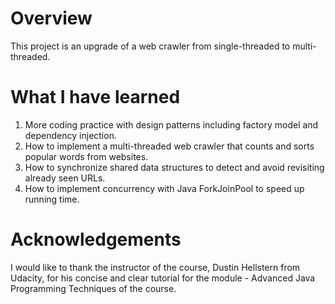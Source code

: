 # Overview
This project is an upgrade of a web crawler from single-threaded to multi-threaded.

# What I have learned
1. More coding practice with design patterns including factory model and dependency injection.
2. How to implement a multi-threaded web crawler that counts and sorts popular words from websites.
3. How to synchronize shared data structures to detect and avoid revisiting already seen URLs.
4. How to implement concurrency with Java ForkJoinPool to speed up running time.

# Acknowledgements
I would like to thank the instructor of the course, Dustin Hellstern from Udacity, for his concise and clear tutorial for the module - Advanced Java Programming Techniques of the course.
